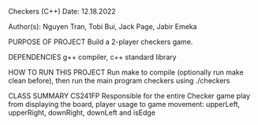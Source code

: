 Checkers (C++)
Date: 12.18.2022

Author(s): Nguyen Tran, Tobi Bui, Jack Page, Jabir Emeka

PURPOSE OF PROJECT
Build a 2-player checkers game.

DEPENDENCIES
g++ compiler, c++ standard library

HOW TO RUN THIS PROJECT
Run make to compile (optionally run make clean before), then run the main program checkers using ./checkers

CLASS SUMMARY
CS241FP
Responsible for the entire Checker game play from displaying the board, player usage to game movement: upperLeft, upperRight, downRight, downLeft and isEdge

